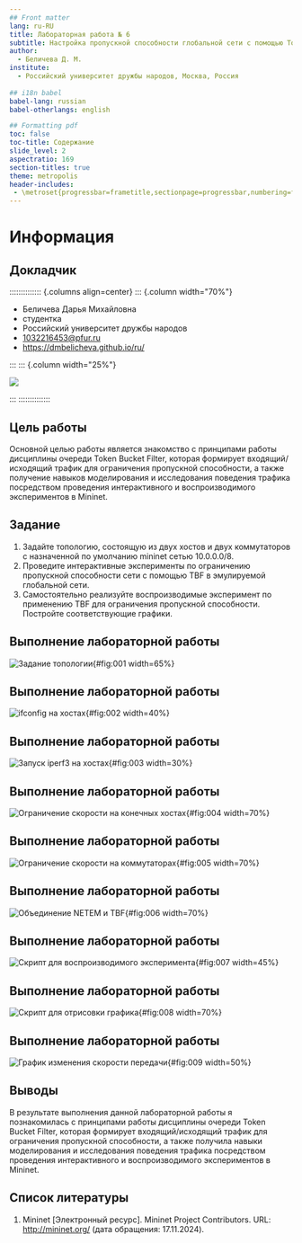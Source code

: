 ```yaml
---
## Front matter
lang: ru-RU
title: Лабораторная работа № 6
subtitle: Настройка пропускной способности глобальной сети с помощью Token Bucket Filter
author:
  - Беличева Д. М.
institute:
  - Российский университет дружбы народов, Москва, Россия
  
## i18n babel
babel-lang: russian
babel-otherlangs: english

## Formatting pdf
toc: false
toc-title: Содержание
slide_level: 2
aspectratio: 169
section-titles: true
theme: metropolis
header-includes:
 - \metroset{progressbar=frametitle,sectionpage=progressbar,numbering=fraction}
---
```


# Информация

## Докладчик

:::::::::::::: {.columns align=center}
::: {.column width="70%"}

  * Беличева Дарья Михайловна
  * студентка
  * Российский университет дружбы народов
  * [1032216453@pfur.ru](mailto:1032216453@pfur.ru)
  * <https://dmbelicheva.github.io/ru/>

:::
::: {.column width="25%"}

![](./image/belicheva.jpg)

:::
::::::::::::::

## Цель работы

Основной целью работы является знакомство с принципами работы дисциплины очереди Token Bucket Filter, которая формирует входящий/исходящий
трафик для ограничения пропускной способности, а также получение навыков
моделирования и исследования поведения трафика посредством проведения
интерактивного и воспроизводимого экспериментов в Mininet.

## Задание

1. Задайте топологию, состоящую из двух хостов и двух коммутаторов
с назначенной по умолчанию mininet сетью 10.0.0.0/8.
2. Проведите интерактивные эксперименты по ограничению пропускной способности сети с помощью TBF в эмулируемой глобальной сети.
3. Самостоятельно реализуйте воспроизводимые эксперимент по применению
TBF для ограничения пропускной способности. Постройте соответствующие
графики.

## Выполнение лабораторной работы

![Задание топологии](image/1.png){#fig:001 width=65%}

## Выполнение лабораторной работы

![ifconfig на хостах](image/2.png){#fig:002 width=40%}

## Выполнение лабораторной работы

![Запуск iperf3 на хостах](image/3.png){#fig:003 width=30%}

## Выполнение лабораторной работы

![Ограничение скорости на конечных хостах](image/4.png){#fig:004 width=70%}

## Выполнение лабораторной работы

![Ограничение скорости на коммутаторах](image/5.png){#fig:005 width=70%}

## Выполнение лабораторной работы

![ Объединение NETEM и TBF](image/6.png){#fig:006 width=70%}

## Выполнение лабораторной работы

![Скрипт для воспроизводимого эксперимента](image/7.png){#fig:007 width=45%}

## Выполнение лабораторной работы

![Скрипт для отрисовки графика](image/8.png){#fig:008 width=70%}

## Выполнение лабораторной работы

![График изменения скорости передачи](image/9.png){#fig:009 width=50%}

## Выводы

В результате выполнения данной лабораторной работы я познакомилась с принципами работы дисциплины очереди Token Bucket Filter, которая формирует входящий/исходящий
трафик для ограничения пропускной способности, а также получила навыки
моделирования и исследования поведения трафика посредством проведения
интерактивного и воспроизводимого экспериментов в Mininet.

## Список литературы

1. Mininet [Электронный ресурс]. Mininet Project Contributors. URL: http://mininet.org/ (дата обращения: 17.11.2024).